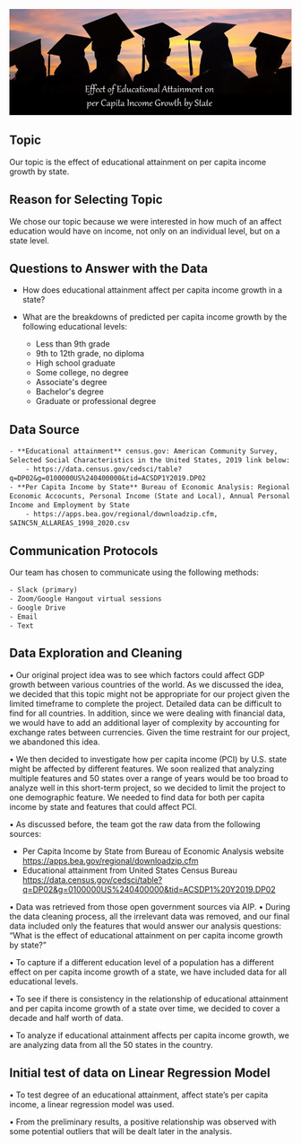 ![Per Capita Income Growth](Resources/Educ_Attnmt.jpg)

## Topic
Our topic is the effect of educational attainment on per capita income growth by state.

## Reason for Selecting Topic
We chose our topic because we were interested in how much of an affect education would have on income, not only on an individual level, but on a state level.

## Questions to Answer with the Data

- How does educational attainment affect per capita income growth in a state?
- What are the breakdowns of predicted per capita income growth by the following educational levels:

	- Less than 9th grade
	- 9th to 12th grade, no diploma
	- High school graduate
	- Some college, no degree
	- Associate's degree
	- Bachelor's degree
	- Graduate or professional degree

## Data Source

	- **Educational attainment** census.gov: American Community Survey, Selected Social Characteristics in the United States, 2019 link below: 
		- https://data.census.gov/cedsci/table?q=DP02&g=0100000US%240400000&tid=ACSDP1Y2019.DP02
	- **Per Capita Income by State** Bureau of Economic Analysis: Regional Economic Accocunts, Personal Income (State and Local), Annual Personal Income and Employment by State
		- https://apps.bea.gov/regional/downloadzip.cfm, SAINC5N_ALLAREAS_1998_2020.csv

## Communication Protocols

Our team has chosen to communicate using the following methods:

	- Slack (primary)
	- Zoom/Google Hangout virtual sessions
	- Google Drive
	- Email
	- Text 
	
## Data Exploration and Cleaning

•	Our original project idea was to see which factors could affect GDP growth between various countries of the world. As we discussed the idea, we decided that this topic might not be appropriate for our project given the limited timeframe to complete the project. Detailed data can be difficult to find for all countries. In addition, since we were dealing with financial data, we would have to add an additional layer of complexity by accounting for exchange rates between currencies. Given the time restraint for our project, we abandoned this idea.

•	We then decided to investigate how per capita income (PCI) by U.S. state might be affected by different features. We soon realized that analyzing multiple features and 50 states over a range of years would be too broad to analyze well in this short-term project, so we decided to limit the project to one demographic feature. We needed to find data for both per capita income by state and features that could affect PCI.

•	As discussed before, the team got the raw data from the following sources:

-	Per Capita Income by State from Bureau of Economic Analysis website https://apps.bea.gov/regional/downloadzip.cfm 
-	Educational attainment from United States Census Bureau
https://data.census.gov/cedsci/table?q=DP02&g=0100000US%240400000&tid=ACSDP1%20Y2019.DP02 

•	Data was retrieved from those open government sources via AIP.
•	During the data cleaning process, all the irrelevant data was removed, and our final data included only the features that would answer our analysis questions: “What is the effect of educational attainment on per capita income growth by state?” 

•	To capture if a different education level of a population has a different effect on per capita income growth of a state, we have included data for all educational levels. 


•	To see if there is consistency in the relationship of educational attainment and per capita income growth of a state over time, we decided to cover a decade and half worth of data.

•	To analyze if educational attainment affects per capita income growth, we are analyzing data from all the 50 states in the country. 

## Initial test of data on Linear Regression Model

•	To test degree of an educational attainment, affect state’s per capita income, a linear regression model was used.

•	From the preliminary results, a positive relationship was observed with some potential outliers that will be dealt later in the analysis.
